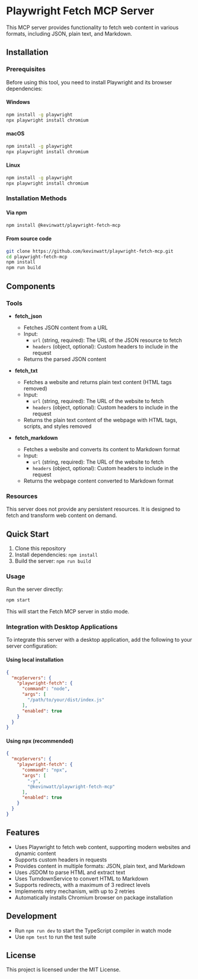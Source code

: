 # Playwright Fetch MCP Server

This MCP server provides functionality to fetch web content in various formats, including JSON, plain text, and Markdown.

## Installation

### Prerequisites

Before using this tool, you need to install Playwright and its browser dependencies:

#### Windows
```bash
npm install -g playwright
npx playwright install chromium
```

#### macOS
```bash
npm install -g playwright
npx playwright install chromium
```

#### Linux
```bash
npm install -g playwright
npx playwright install chromium
```

### Installation Methods

#### Via npm
```bash
npm install @kevinwatt/playwright-fetch-mcp
```

#### From source code
```bash
git clone https://github.com/kevinwatt/playwright-fetch-mcp.git
cd playwright-fetch-mcp
npm install
npm run build
```

## Components

### Tools

- **fetch_json**
  - Fetches JSON content from a URL
  - Input:
    - `url` (string, required): The URL of the JSON resource to fetch
    - `headers` (object, optional): Custom headers to include in the request
  - Returns the parsed JSON content

- **fetch_txt**
  - Fetches a website and returns plain text content (HTML tags removed)
  - Input:
    - `url` (string, required): The URL of the website to fetch
    - `headers` (object, optional): Custom headers to include in the request
  - Returns the plain text content of the webpage with HTML tags, scripts, and styles removed

- **fetch_markdown**
  - Fetches a website and converts its content to Markdown format
  - Input:
    - `url` (string, required): The URL of the website to fetch
    - `headers` (object, optional): Custom headers to include in the request
  - Returns the webpage content converted to Markdown format

### Resources

This server does not provide any persistent resources. It is designed to fetch and transform web content on demand.

## Quick Start

1. Clone this repository
2. Install dependencies: `npm install`
3. Build the server: `npm run build`

### Usage

Run the server directly:

```bash
npm start
```

This will start the Fetch MCP server in stdio mode.

### Integration with Desktop Applications

To integrate this server with a desktop application, add the following to your server configuration:

#### Using local installation

```json
{
  "mcpServers": {
    "playwright-fetch": {
      "command": "node",
      "args": [
        "/path/to/your/dist/index.js"
      ],
      "enabled": true
    }
  }
}
```

#### Using npx (recommended)

```json
{
  "mcpServers": {
    "playwright-fetch": {
      "command": "npx",
      "args": [
        "-y",
        "@kevinwatt/playwright-fetch-mcp"
      ],
      "enabled": true
    }
  }
}
```

## Features

- Uses Playwright to fetch web content, supporting modern websites and dynamic content
- Supports custom headers in requests
- Provides content in multiple formats: JSON, plain text, and Markdown
- Uses JSDOM to parse HTML and extract text
- Uses TurndownService to convert HTML to Markdown
- Supports redirects, with a maximum of 3 redirect levels
- Implements retry mechanism, with up to 2 retries
- Automatically installs Chromium browser on package installation

## Development

- Run `npm run dev` to start the TypeScript compiler in watch mode
- Use `npm test` to run the test suite

## License

This project is licensed under the MIT License.

